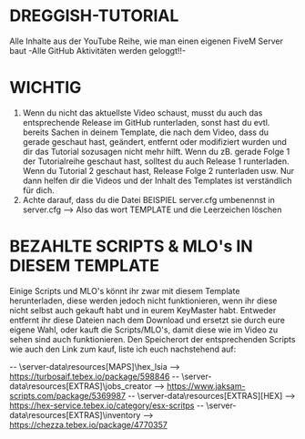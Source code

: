 # DREGGISH-TUTORIAL
Alle Inhalte aus der YouTube Reihe, wie man einen eigenen FiveM Server baut
-Alle GitHub Aktivitäten werden geloggt!!-

# WICHTIG
1) Wenn du nicht das aktuellste Video schaust, musst du auch das entsprechende Release im GitHub runterladen, sonst hast du evtl. bereits Sachen in deinem Template, die nach dem Video, dass du gerade geschaut hast, geändert, entfernt oder modifiziert wurden und dir das Tutorial sozusagen nicht mehr hilft. Wenn du zB. gerade Folge 1 der Tutorialreihe geschaut hast, solltest du auch Release 1 runterladen. Wenn du Tutorial 2 geschaut hast, Release Folge 2 runterladen usw. Nur dann helfen dir die Videos und der Inhalt des Templates ist verständlich für dich. 
2) Achte darauf, dass du die Datei BEISPIEL server.cfg umbenennst in server.cfg --> Also das wort TEMPLATE und die Leerzeichen löschen


# BEZAHLTE SCRIPTS & MLO's IN DIESEM TEMPLATE
Einige Scripts und MLO's könnt ihr zwar mit diesem Template herunterladen, diese werden jedoch nicht funktionieren, wenn ihr diese nicht selbst auch gekauft habt und in eurem KeyMaster habt. 
Entweder entfernt ihr diese Dateien nach dem Download und ersetzt sie durch eure eigene Wahl, oder kauft die Scripts/MLO's, damit diese wie im Video zu sehen sind auch funktionieren. 
Den Speicherort der entsprechenden Scripts wie auch den Link zum kauf, liste ich euch nachstehend auf: 

-- \server-data\resources\[MAPS]\hex_lsia --> https://turbosaif.tebex.io/package/598846
-- \server-data\resources\[EXTRAS]\jobs_creator --> https://www.jaksam-scripts.com/package/5369987
-- \server-data\resources\[EXTRAS]\[HEX] --> https://hex-service.tebex.io/category/esx-scritps
-- \server-data\resources\[EXTRAS]\inventory --> https://chezza.tebex.io/package/4770357
